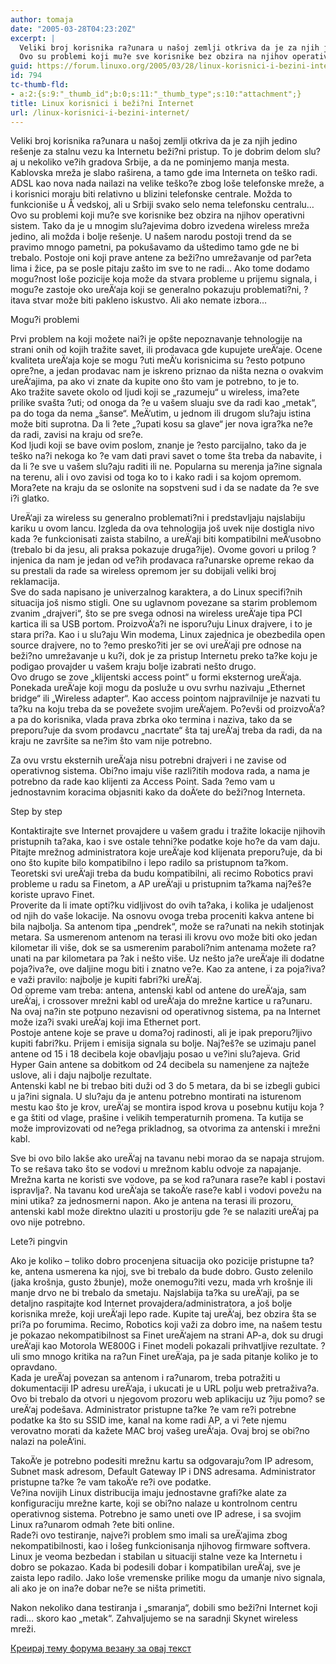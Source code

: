 ```yaml
---
author: tomaja
date: "2005-03-28T04:23:20Z"
excerpt: |
  Veliki broj korisnika ra?unara u našoj zemlji otkriva da je za njih jedino rešenje za stalnu vezu ka Internetu beži?ni pristup. To je dobrim delom slu?aj u nekoliko ve?ih gradova Srbije, a da ne pominjemo manja mesta. Kablovska mreža je slabo raširena, a tamo gde ima Interneta on teško radi. ADSL kao nova nada nailazi na velike teško?e zbog loše telefonske mreže, a i korisnici moraju biti relativno u blizini telefonske centrale. Možda to funkcioniše u Å vedskoj, ali u Srbiji svako selo nema telefonsku centralu...
  Ovo su problemi koji mu?e sve korisnike bez obzira na njihov operativni sistem. Tako da je u mnogim slu?ajevima dobro izvedena wireless mreža jedino, ali možda i bolje rešenje. U našem narodu postoji trend da se pravimo mnogo pametni, pa pokušavamo da uštedimo tamo gde ne bi trebalo. Postoje oni koji prave antene za beži?no umrežavanje od par?eta lima i žice, pa se posle pitaju zašto im sve to ne radi... Ako tome dodamo mogu?nost loše pozicije koja može da stvara probleme u prijemu signala, i mogu?e zastoje oko ureÄ‘aja koji se generalno pokazuju problemati?ni, ?itava stvar može biti pakleno iskustvo. Ali ako nemate izbora...
guid: https://forum.linuxo.org/2005/03/28/linux-korisnici-i-bezini-internet/
id: 794
tc-thumb-fld:
- a:2:{s:9:"_thumb_id";b:0;s:11:"_thumb_type";s:10:"attachment";}
title: Linux korisnici i beži?ni Internet
url: /linux-korisnici-i-bezini-internet/
---
```

Veliki broj korisnika ra?unara u našoj zemlji otkriva da je za njih jedino rešenje za stalnu vezu ka Internetu beži?ni pristup. To je dobrim delom slu?aj u nekoliko ve?ih gradova Srbije, a da ne pominjemo manja mesta. Kablovska mreža je slabo raširena, a tamo gde ima Interneta on teško radi. ADSL kao nova nada nailazi na velike teško?e zbog loše telefonske mreže, a i korisnici moraju biti relativno u blizini telefonske centrale. Možda to funkcioniše u Å vedskoj, ali u Srbiji svako selo nema telefonsku centralu&#8230;  
Ovo su problemi koji mu?e sve korisnike bez obzira na njihov operativni sistem. Tako da je u mnogim slu?ajevima dobro izvedena wireless mreža jedino, ali možda i bolje rešenje. U našem narodu postoji trend da se pravimo mnogo pametni, pa pokušavamo da uštedimo tamo gde ne bi trebalo. Postoje oni koji prave antene za beži?no umrežavanje od par?eta lima i žice, pa se posle pitaju zašto im sve to ne radi&#8230; Ako tome dodamo mogu?nost loše pozicije koja može da stvara probleme u prijemu signala, i mogu?e zastoje oko ureÄ‘aja koji se generalno pokazuju problemati?ni, ?itava stvar može biti pakleno iskustvo. Ali ako nemate izbora&#8230;<!--break-->

Mogu?i problemi

Prvi problem na koji možete nai?i je opšte nepoznavanje tehnologije na strani onih od kojih tražite savet, ili prodavaca gde kupujete ureÄ‘aje. Ocene kvaliteta ureÄ‘aja koje se mogu ?uti meÄ‘u korisnicima su ?esto potpuno opre?ne, a jedan prodavac nam je iskreno priznao da ništa nezna o ovakvim ureÄ‘ajima, pa ako vi znate da kupite ono što vam je potrebno, to je to.  
Ako tražite savete okolo od ljudi koji se &#8222;razumeju&#8220; u wireless, ima?ete prilike svašta ?uti; od onoga da ?e u vašem sluaju sve da radi kao &#8222;metak&#8220;, pa do toga da nema &#8222;šanse&#8220;. MeÄ‘utim, u jednom ili drugom slu?aju istina može biti suprotna. Da li ?ete &#8222;?upati kosu sa glave&#8220; jer nova igra?ka ne?e da radi, zavisi na kraju od sre?e.  
Kod ljudi koji se bave ovim poslom, znanje je ?esto parcijalno, tako da je teško na?i nekoga ko ?e vam dati pravi savet o tome šta treba da nabavite, i da li ?e sve u vašem slu?aju raditi ili ne. Popularna su merenja ja?ine signala na terenu, ali i ovo zavisi od toga ko to i kako radi i sa kojom opremom. Mora?ete na kraju da se oslonite na sopstveni sud i da se nadate da ?e sve i?i glatko.

UreÄ‘aji za wireless su generalno problemati?ni i predstavljaju najslabiju kariku u ovom lancu. Izgleda da ova tehnologija još uvek nije dostigla nivo kada ?e funkcionisati zaista stabilno, a ureÄ‘aji biti kompatibilni meÄ‘usobno (trebalo bi da jesu, ali praksa pokazuje druga?ije). Ovome govori u prilog ?injenica da nam je jedan od ve?ih prodavaca ra?unarske opreme rekao da su prestali da rade sa wireless opremom jer su dobijali veliki broj reklamacija.  
Sve do sada napisano je univerzalnog karaktera, a do Linux specifi?nih situacija još nismo stigli. One su uglavnom povezane sa starim problemom zvanim &#8222;drajveri&#8220;, što se pre svega odnosi na wireless ureÄ‘aje tipa PCI kartica ili sa USB portom. ProizvoÄ‘a?i ne isporu?uju Linux drajvere, i to je stara pri?a. Kao i u slu?aju Win modema, Linux zajednica je obezbedila open source drajvere, no to ?emo presko?iti jer se ovi ureÄ‘aji pre odnose na beži?no umrežavanje u ku?i, dok je za pristup Internetu preko ta?ke koju je podigao provajder u vašem kraju bolje izabrati nešto drugo.  
Ovo drugo se zove &#8222;klijentski access point&#8220; u formi eksternog ureÄ‘aja. Ponekada ureÄ‘aje koji mogu da posluže u ovu svrhu nazivaju &#8222;Ethernet bridge&#8220; ili &#8222;Wireless adapter&#8220;. Kao access pointom najpravilnije je nazvati tu ta?ku na koju treba da se povežete svojim ureÄ‘ajem. Po?evši od proizvoÄ‘a?a pa do korisnika, vlada prava zbrka oko termina i naziva, tako da se preporu?uje da svom prodavcu &#8222;nacrtate&#8220; šta taj ureÄ‘aj treba da radi, da na kraju ne završite sa ne?im što vam nije potrebno.  
  
Za ovu vrstu eksternih ureÄ‘aja nisu potrebni drajveri i ne zavise od operativnog sistema. Obi?no imaju više razli?itih modova rada, a nama je potrebno da rade kao klijenti za Access Point. Sada ?emo vam u jednostavnim koracima objasniti kako da doÄ‘ete do beži?nog Interneta. 

Step by step

Kontaktirajte sve Internet provajdere u vašem gradu i tražite lokacije njihovih pristupnih ta?aka, kao i sve ostale tehni?ke podatke koje ho?e da vam daju.  
Pitajte mrežnog administratora koje ureÄ‘aje kod klijenata preporu?uje, da bi ono što kupite bilo kompatibilno i lepo radilo sa pristupnom ta?kom. Teoretski svi ureÄ‘aji treba da budu kompatibilni, ali recimo Robotics pravi probleme u radu sa Finetom, a AP ureÄ‘aji u pristupnim ta?kama naj?eš?e koriste upravo Finet.  
Proverite da li imate opti?ku vidljivost do ovih ta?aka, i kolika je udaljenost od njih do vaše lokacije. Na osnovu ovoga treba proceniti kakva antene bi bila najbolja. Sa antenom tipa &#8222;pendrek&#8220;, može se ra?unati na nekih stotinjak metara. Sa usmerenom antenom na terasi ili krovu ovo može biti oko jedan kilometar ili više, dok se sa usmerenim paraboli?nim antenama možete ra?unati na par kilometara pa ?ak i nešto više. Uz nešto ja?e ureÄ‘aje ili dodatne poja?iva?e, ove daljine mogu biti i znatno ve?e. Kao za antene, i za poja?iva?e važi pravilo: najbolje je kupiti fabri?ki ureÄ‘aj.  
Od opreme vam treba: antena, antenski kabl od antene do ureÄ‘aja, sam ureÄ‘aj, i crossover mrežni kabl od ureÄ‘aja do mrežne kartice u ra?unaru. Na ovaj na?in ste potpuno nezavisni od operativnog sistema, pa na Internet može iza?i svaki ureÄ‘aj koji ima Ethernet port.  
Postoje antene koje se prave u doma?oj radinosti, ali je ipak preporu?ljivo kupiti fabri?ku. Prijem i emisija signala su bolje. Naj?eš?e se uzimaju panel antene od 15 i 18 decibela koje obavljaju posao u ve?ini slu?ajeva. Grid Hyper Gain antene sa dobitkom od 24 decibela su namenjene za najteže uslove, ali i daju najbolje rezultate.  
Antenski kabl ne bi trebao biti duži od 3 do 5 metara, da bi se izbegli gubici u ja?ini signala. U slu?aju da je antenu potrebno montirati na isturenom mestu kao što je krov, ureÄ‘aj se montira ispod krova u posebnu kutiju koja ?e ga štiti od vlage, prašine i velikih temperaturnih promena. Ta kutija se može improvizovati od ne?ega prikladnog, sa otvorima za antenski i mrežni kabl.  
  
Sve bi ovo bilo lakše ako ureÄ‘aj na tavanu nebi morao da se napaja strujom. To se rešava tako što se vodovi u mrežnom kablu odvoje za napajanje. Mrežna karta ne koristi sve vodove, pa se kod ra?unara rase?e kabl i postavi ispravlja?. Na tavanu kod ureÄ‘aja se takoÄ‘e rase?e kabl i vodovi povežu na mini utika? za jednosmerni napon. Ako je antena na terasi ili prozoru, antenski kabl može direktno ulaziti u prostoriju gde ?e se nalaziti ureÄ‘aj pa ovo nije potrebno. 

Lete?i pingvin

Ako je koliko &#8211; toliko dobro procenjena situacija oko pozicije pristupne ta?ke, antena usmerena ka njoj, sve bi trebalo da bude dobro. Gusto zelenilo (jaka krošnja, gusto žbunje), može onemogu?iti vezu, mada vrh krošnje ili manje drvo ne bi trebalo da smetaju. Najslabija ta?ka su ureÄ‘aji, pa se detaljno raspitajte kod Internet provajdera/administratora, a još bolje korisnika mreže, koji ureÄ‘aji lepo rade. Kupite taj ureÄ‘aj, bez obzira šta se pri?a po forumima. Recimo, Robotics koji važi za dobro ime, na našem testu je pokazao nekompatibilnost sa Finet ureÄ‘ajem na strani AP-a, dok su drugi ureÄ‘aji kao Motorola WE800G i Finet modeli pokazali prihvatljive rezultate. ?uli smo mnogo kritika na ra?un Finet ureÄ‘aja, pa je sada pitanje koliko je to opravdano.  
Kada je ureÄ‘aj povezan sa antenom i ra?unarom, treba potražiti u dokumentaciji IP adresu ureÄ‘aja, i ukucati je u URL polju web pretraživa?a. Ovo bi trebalo da otvori u njegovom prozoru web aplikaciju uz ?iju pomo? se ureÄ‘aj podešava. Administrator pristupne ta?ke ?e vam re?i potrebne podatke ka što su SSID ime, kanal na kome radi AP, a vi ?ete njemu verovatno morati da kažete MAC broj vašeg ureÄ‘aja. Ovaj broj se obi?no nalazi na poleÄ‘ini.  
  
TakoÄ‘e je potrebno podesiti mrežnu kartu sa odgovaraju?om IP adresom, Subnet mask adresom, Default Gateway IP i DNS adresama. Administrator pristupne ta?ke ?e vam takoÄ‘e re?i ove podatke.  
Ve?ina novijih Linux distribucija imaju jednostavne grafi?ke alate za konfiguraciju mrežne karte, koji se obi?no nalaze u kontrolnom centru operativnog sistema. Potrebno je samo uneti ove IP adrese, i sa svojim Linux ra?unarom odmah ?ete biti online.  
Rade?i ovo testiranje, najve?i problem smo imali sa ureÄ‘ajima zbog nekompatibilnosti, kao i lošeg funkcionisanja njihovog firmware softvera. Linux je veoma bezbedan i stabilan u situaciji stalne veze ka Internetu i dobro se pokazao. Kada bi podesili dobar i kompatibilan ureÄ‘aj, sve je zaista lepo radilo. Jako loše vremenske prilike mogu da umanje nivo signala, ali ako je on ina?e dobar ne?e se ništa primetiti.  
  
Nakon nekoliko dana testiranja i &#8222;smaranja&#8220;, dobili smo beži?ni Internet koji radi&#8230; skoro kao &#8222;metak&#8220;. Zahvaljujemo se na saradnji Skynet wireless mreži.

[Креирај тему форума везану за овај текст](https://linuxo.org/nova-tema-na-forumu/?se_pid=794)